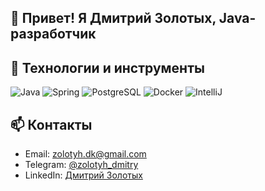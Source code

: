 ## 👋 Привет! Я Дмитрий Золотых, Java-разработчик

## 🚀 Технологии и инструменты
![Java](https://img.shields.io/badge/-Java-000?&logo=java)
![Spring](https://img.shields.io/badge/-Spring-000?&logo=spring)
![PostgreSQL](https://img.shields.io/badge/-PostgreSQL-000?&logo=postgresql)
![Docker](https://img.shields.io/badge/-Docker-000?&logo=docker)
![IntelliJ](https://img.shields.io/badge/-IntelliJ%20IDEA-000?&logo=intellij-idea)

## 📫 Контакты

- Email: zolotyh.dk@gmail.com
- Telegram: [@zolotyh_dmitry](https://t.me/zolotyh_dmitry)
- LinkedIn: [Дмитрий Золотых](www.linkedin.com/in/дмитрий-золотых-711a66209)

